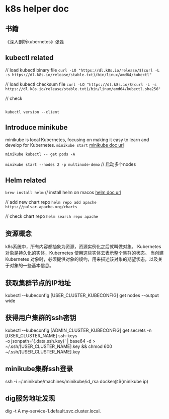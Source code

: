 # k8s helper doc

## 书籍
《深入剖析kubernetes》张磊

## kubectl related
// load kubectl binary file
`curl -LO "https://dl.k8s.io/release/$(curl -L -s https://dl.k8s.io/release/stable.txt)/bin/linux/amd64/kubectl"`

// load kubectl checksum file
`curl -LO "https://dl.k8s.io/$(curl -L -s https://dl.k8s.io/release/stable.txt)/bin/linux/amd64/kubectl.sha256"`

// check
```echo "$(<kubectl.sha256) kubectl" | sha256sum --check
```
`kubectl version --client`

## Introduce minikube
minikube is local Kubernetes, focusing on making it easy to learn and develop for Kubernetes.
`minikube start`
[minikube doc url](https://minikube.sigs.k8s.io/docs/start/)

`minikube kubectl -- get pods -A`

`minikube start --nodes 2 -p multinode-demo` // 启动多个nodes

## Helm related
`brew install helm` // install helm on macos
[helm doc url](https://helm.sh/zh/docs/intro/install/)

// add new chart repo
`helm repo add apache https://pulsar.apache.org/charts`

// check chart repo
`helm search repo apache`

## 资源概念
k8s系统中，所有内容都抽象为资源，资源实例化之后就叫做对象。
Kubernetes 对象是持久化的实体，Kubernetes 使用这些实体去表示整个集群的状态。
当创建 Kubernetes 对象时，必须提供对象的规约，用来描述该对象的期望状态，以及关于对象的一些基本信息。

## 获取集群节点的IP地址
kubectl --kubeconfig [USER_CLUSTER_KUBECONFIG] get nodes --output wide

## 获得用户集群的ssh密钥
kubectl --kubeconfig [ADMIN_CLUSTER_KUBECONFIG] get secrets -n [USER_CLUSTER_NAME] ssh-keys \
-o jsonpath='{.data.ssh\.key}' | base64 -d > \
~/.ssh/[USER_CLUSTER_NAME].key && chmod 600 ~/.ssh/[USER_CLUSTER_NAME].key

## minikube集群ssh登录
ssh -i ~/.minikube/machines/minikube/id_rsa docker@$(minikube ip)

## dig服务地址发现
dig -t A my-service-1.default.svc.cluster.local.